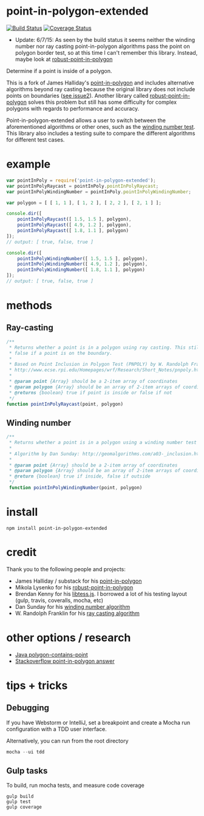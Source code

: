 # point-in-polygon-extended

[![Build Status](https://travis-ci.org/iominh/point-in-polygon-extended.svg)](https://travis-ci.org/iominh/point-in-polygon-extended) [![Coverage Status](https://coveralls.io/repos/iominh/point-in-polygon-extended/badge.svg)](https://coveralls.io/r/iominh/point-in-polygon-extended)

* Update: 6/7/15: As seen by the build status it seems neither the winding number nor
ray casting point-in-polygon algorithms pass the point on polygon border test, so at this time I can't remember this
library. Instead, maybe look at [robust-point-in-polygon](https://www.npmjs.com/package/robust-point-in-polygon)

Determine if a point is inside of a polygon.

This is a fork of James Halliday's [point-in-polygon](https://github.com/substack/point-in-polygon) and includes
alternative algorithms beyond ray casting because the original library does not include points on boundaries
([see issue2](https://github.com/substack/point-in-polygon/issues/2)). Another library called
[robust-point-in-polygon](https://www.npmjs.com/package/robust-point-in-polygon) solves this problem but still
has some difficulty for complex polygons with regards to performance and accuracy.

Point-in-polygon-extended allows a user to switch between the aforementioned algorithms or other ones, such
as the [winding number test](http://geomalgorithms.com/a03-_inclusion.html). This library also includes a testing
suite to compare the different algorithms for different test cases.

# example


```js
var pointInPoly = require('point-in-polygon-extended');
var pointInPolyRaycast = pointInPoly.pointInPolyRaycast;
var pointInPolyWindingNumber = pointInPoly.pointInPolyWindingNumber;

var polygon = [ [ 1, 1 ], [ 1, 2 ], [ 2, 2 ], [ 2, 1 ] ];

console.dir([
    pointInPolyRaycast([ 1.5, 1.5 ], polygon),
    pointInPolyRaycast([ 4.9, 1.2 ], polygon),
    pointInPolyRaycast([ 1.8, 1.1 ], polygon)
]);
// output: [ true, false, true ]

console.dir([
    pointInPolyWindingNumber([ 1.5, 1.5 ], polygon),
    pointInPolyWindingNumber([ 4.9, 1.2 ], polygon),
    pointInPolyWindingNumber([ 1.8, 1.1 ], polygon)
]);
// output: [ true, false, true ]
```

# methods

## Ray-casting
```js
/**
 * Returns whether a point is in a polygon using ray casting. This still returns
 * false if a point is on the boundary.
 *
 * Based on Point Inclusion in Polygon Test (PNPOLY) by W. Randolph Franklin:
 * http://www.ecse.rpi.edu/Homepages/wrf/Research/Short_Notes/pnpoly.html
 *
 * @param point {Array} should be a 2-item array of coordinates
 * @param polygon {Array} should be an array of 2-item arrays of coordinates.
 * @returns {boolean} true if point is inside or false if not
 */
function pointInPolyRaycast(point, polygon)
```

## Winding number
```js
/**
 * Returns whether a point is in a polygon using a winding number test
 *
 * Algorithm by Dan Sunday: http://geomalgorithms.com/a03-_inclusion.html
 *
 * @param point {Array} should be a 2-item array of coordinates
 * @param polygon {Array} should be an array of 2-item arrays of coordinates.
 * @return {boolean} true if inside, false if outside
 */
 function pointInPolyWindingNumber(point, polygon)
 ```

# install

    npm install point-in-polygon-extended

# credit

Thank you to the following people and projects:

- James Halliday / substack for his [point-in-polygon](https://github.com/substack/point-in-polygon)
- Mikola Lysenko for his [robust-point-in-polygon](https://github.com/mikolalysenko/robust-point-in-polygon)
- Brendan Kenny for his [libtess.js](https://github.com/brendankenny/libtess.js). I borrowed a lot of his testing layout
(gulp, travis, coveralls, mocha, etc)
- Dan Sunday for his [winding number algorithm](http://geomalgorithms.com/a03-_inclusion.html)
- W. Randolph Franklin for his [ray casting algorithm](http://www.ecse.rpi.edu/Homepages/wrf/Research/Short_Notes/pnpoly.html)

# other options / research


- [Java polygon-contains-point](https://github.com/sromku/polygon-contains-point/tree/master/Polygon/src/com/sromku/polygon)
- [Stackoverflow point-in-polygon answer](http://stackoverflow.com/questions/217578/point-in-polygon-aka-hit-test)

# tips + tricks

## Debugging

If you have Webstorm or IntelliJ, set a breakpoint and create a Mocha run configuration with a TDD user interface.

Alternatively, you can run from the root directory

```javascript
mocha --ui tdd
```

## Gulp tasks

To build, run mocha tests, and measure code coverage
```
gulp build
gulp test
gulp coverage
```